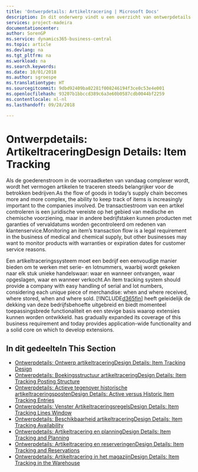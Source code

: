 ```yaml
---
title: 'Ontwerpdetails: Artikeltracering | Microsoft Docs'
description: In dit onderwerp vindt u een overzicht van ontwerpdetails voor artikeltracering.
services: project-madeira
documentationcenter: 
author: SorenGP
ms.service: dynamics365-business-central
ms.topic: article
ms.devlang: na
ms.tgt_pltfrm: na
ms.workload: na
ms.search.keywords: 
ms.date: 10/01/2018
ms.author: sgroespe
ms.translationtype: HT
ms.sourcegitcommit: 9dbd92409ba02281f008246194f3ce0c53e4e001
ms.openlocfilehash: 93207b1bbccd389c6a3e60b0587cdb0044bf2259
ms.contentlocale: nl-nl
ms.lasthandoff: 09/28/2018

---
```

# <a name="design-details-item-tracking"></a><span data-ttu-id="f255d-103">Ontwerpdetails: Artikeltracering</span><span class="sxs-lookup"><span data-stu-id="f255d-103">Design Details: Item Tracking</span></span>
<span data-ttu-id="f255d-104">Als de goederenstroom in de voorraadketen van vandaag complexer wordt, wordt het vermogen artikelen te traceren steeds belangrijker voor de betrokken bedrijven.</span><span class="sxs-lookup"><span data-stu-id="f255d-104">As the flow of goods in today’s supply chain becomes more and more complex, the ability to keep track of items is increasingly important to the companies involved.</span></span> <span data-ttu-id="f255d-105">De transactiestroom van een artikel controleren is een juridische vereiste op het gebied van medische en chemische voorziening, maar in andere bedrijfstaken kunnen producten met garanties of vervaldatums worden gecontroleerd om redenen van klantenservice.</span><span class="sxs-lookup"><span data-stu-id="f255d-105">Monitoring an item’s transaction flow is a legal requirement in the business of medical and chemical supply, but other businesses may want to monitor products with warranties or expiration dates for customer service reasons.</span></span>  

<span data-ttu-id="f255d-106">Een artikeltraceringssysteem moet een bedrijf een eenvoudige manier bieden om te werken met serie- en lotnummers, waarbij wordt gekeken naar elk stuk unieke handelswaar: waar en wanneer ontvangen, waar opgeslagen, waar en wanneer verkocht.</span><span class="sxs-lookup"><span data-stu-id="f255d-106">An item tracking system should provide a company with easy handling of serial and lot numbers, considering each unique piece of merchandise: when and where received, where stored, when and where sold.</span></span> [!INCLUDE[d365fin](includes/d365fin_md.md)] <span data-ttu-id="f255d-107">heeft geleidelijk de dekking van deze bedrijfsbehoefte uitgebreid en biedt momenteel toepassingsbrede functionaliteit en een stevige basis waarop extensies kunnen worden ontwikkeld.</span><span class="sxs-lookup"><span data-stu-id="f255d-107"> has gradually expanded its coverage of this business requirement and today provides application-wide functionality and a solid core on which to develop extensions.</span></span>  

## <a name="in-this-section"></a><span data-ttu-id="f255d-108">In dit gedeelte</span><span class="sxs-lookup"><span data-stu-id="f255d-108">In This Section</span></span>  
* [<span data-ttu-id="f255d-109">Ontwerpdetails: Ontwerp artikeltracering</span><span class="sxs-lookup"><span data-stu-id="f255d-109">Design Details: Item Tracking Design</span></span>](design-details-item-tracking-design.md)  
* [<span data-ttu-id="f255d-110">Ontwerpdetails: Boekingsstructuur artikeltracering</span><span class="sxs-lookup"><span data-stu-id="f255d-110">Design Details: Item Tracking Posting Structure</span></span>](design-details-item-tracking-posting-structure.md)  
* [<span data-ttu-id="f255d-111">Ontwerpdetails: Actieve tegenover historische artikeltraceringsposten</span><span class="sxs-lookup"><span data-stu-id="f255d-111">Design Details: Active versus Historic Item Tracking Entries</span></span>](design-details-active-versus-historic-item-tracking-entries.md)  
* [<span data-ttu-id="f255d-112">Ontwerpdetails: Venster Artikeltraceringsregels</span><span class="sxs-lookup"><span data-stu-id="f255d-112">Design Details: Item Tracking Lines Window</span></span>](design-details-item-tracking-lines-window.md)  
* [<span data-ttu-id="f255d-113">Ontwerpdetails: Beschikbaarheid artikeltracering</span><span class="sxs-lookup"><span data-stu-id="f255d-113">Design Details: Item Tracking Availability</span></span>](design-details-item-tracking-availability.md)  
* [<span data-ttu-id="f255d-114">Ontwerpdetails: Artikeltracering en planning</span><span class="sxs-lookup"><span data-stu-id="f255d-114">Design Details: Item Tracking and Planning</span></span>](design-details-item-tracking-and-planning.md)  
* [<span data-ttu-id="f255d-115">Ontwerpdetails: Artikeltracering en reserveringen</span><span class="sxs-lookup"><span data-stu-id="f255d-115">Design Details: Item Tracking and Reservations</span></span>](design-details-item-tracking-and-reservations.md)  
* [<span data-ttu-id="f255d-116">Ontwerpdetails: Artikeltracering in het magazijn</span><span class="sxs-lookup"><span data-stu-id="f255d-116">Design Details: Item Tracking in the Warehouse</span></span>](design-details-item-tracking-in-the-warehouse.md)


